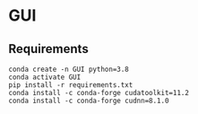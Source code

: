 # GUI

## Requirements
```
conda create -n GUI python=3.8
conda activate GUI
pip install -r requirements.txt
conda install -c conda-forge cudatoolkit=11.2
conda install -c conda-forge cudnn=8.1.0
```

